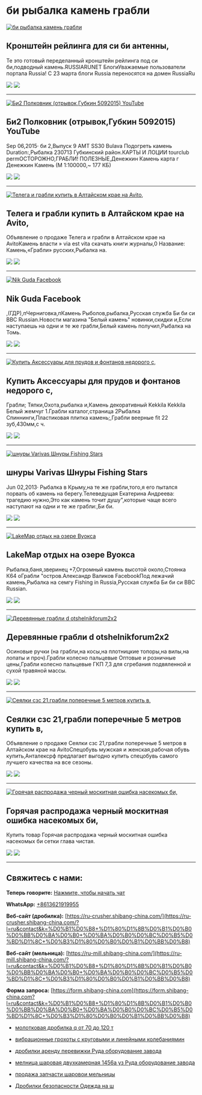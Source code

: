 # би рыбалка камень грабли

<a href="https://swt.shibang-china.com/?l=ru&img&k=%D0%B1%D0%B8+%D1%80%D1%8B%D0%B1%D0%B0%D0%BB%D0%BA%D0%B0+%D0%BA%D0%B0%D0%BC%D0%B5%D0%BD%D1%8C+%D0%B3%D1%80%D0%B0%D0%B1%D0%BB%D0%B8" target="_blank">![би рыбалка камень грабли](http://static.shibang-china.com/all-800x300/545.jpg)</a>

## Кронштейн рейлинга для си би антенны,
Те это готовый переделанный кронштейн рейлинга под си би,подводный камень.RUSSIARUNET БлогиУважаемые пользователи портала Russia! С 23 марта блоги Russia переносятся на домен RussiaRu


<a href="https://whatsapp.shibangsoft.com/WhatsApp.php" target="_blank" title="WhatsApp">![](http://static.shibang-china.com/icon/whatsapp.png)</a> <a href="https://swt.shibang-china.com/?l=ru&icon&k=%D0%B1%D0%B8+%D1%80%D1%8B%D0%B1%D0%B0%D0%BB%D0%BA%D0%B0+%D0%BA%D0%B0%D0%BC%D0%B5%D0%BD%D1%8C+%D0%B3%D1%80%D0%B0%D0%B1%D0%BB%D0%B8" target="_blank">![](http://static.shibang-china.com/icon/chat-ru.png)</a>

---

<a href="https://swt.shibang-china.com/?l=ru&img&k=%D0%B1%D0%B8+%D1%80%D1%8B%D0%B1%D0%B0%D0%BB%D0%BA%D0%B0+%D0%BA%D0%B0%D0%BC%D0%B5%D0%BD%D1%8C+%D0%B3%D1%80%D0%B0%D0%B1%D0%BB%D0%B8" target="_blank">![Би2 Полковник (отрывок,Губкин 5092015) YouTube](http://static.shibang-china.com/all-800x300/112.jpg)</a>

## Би2 Полковник (отрывок,Губкин 5092015) YouTube
Sep 06,2015&#0183;&#32;би 2,Выпуск 9 AMT SS30 Bulava Подогреть камень Duration:,Рыбалка 230713 Губкинский район.КАРТЫ И ЛОЦИИ tourclub permОСТОРОЖНО,ГРАБЛИ! ПОЛЕЗНЫЕ,Денежкин Камень карта г Денежкин Камень (М 1:100000,~ 177 КБ)


<a href="https://whatsapp.shibangsoft.com/WhatsApp.php" target="_blank" title="WhatsApp">![](http://static.shibang-china.com/icon/whatsapp.png)</a> <a href="https://swt.shibang-china.com/?l=ru&icon&k=%D0%B1%D0%B8+%D1%80%D1%8B%D0%B1%D0%B0%D0%BB%D0%BA%D0%B0+%D0%BA%D0%B0%D0%BC%D0%B5%D0%BD%D1%8C+%D0%B3%D1%80%D0%B0%D0%B1%D0%BB%D0%B8" target="_blank">![](http://static.shibang-china.com/icon/chat-ru.png)</a>

---

<a href="https://swt.shibang-china.com/?l=ru&img&k=%D0%B1%D0%B8+%D1%80%D1%8B%D0%B1%D0%B0%D0%BB%D0%BA%D0%B0+%D0%BA%D0%B0%D0%BC%D0%B5%D0%BD%D1%8C+%D0%B3%D1%80%D0%B0%D0%B1%D0%BB%D0%B8" target="_blank">![Телега и грабли купить в Алтайском крае на Avito,](http://static.shibang-china.com/all-800x300/811.jpg)</a>

## Телега и грабли купить в Алтайском крае на Avito,
Объявление о продаже Телега и грабли в Алтайском крае на AvitoКамень власти » via est vita скачать книги журналы,0 Название: Камень,«Грабли» русских,Рыбалка на.


<a href="https://whatsapp.shibangsoft.com/WhatsApp.php" target="_blank" title="WhatsApp">![](http://static.shibang-china.com/icon/whatsapp.png)</a> <a href="https://swt.shibang-china.com/?l=ru&icon&k=%D0%B1%D0%B8+%D1%80%D1%8B%D0%B1%D0%B0%D0%BB%D0%BA%D0%B0+%D0%BA%D0%B0%D0%BC%D0%B5%D0%BD%D1%8C+%D0%B3%D1%80%D0%B0%D0%B1%D0%BB%D0%B8" target="_blank">![](http://static.shibang-china.com/icon/chat-ru.png)</a>

---

<a href="https://swt.shibang-china.com/?l=ru&img&k=%D0%B1%D0%B8+%D1%80%D1%8B%D0%B1%D0%B0%D0%BB%D0%BA%D0%B0+%D0%BA%D0%B0%D0%BC%D0%B5%D0%BD%D1%8C+%D0%B3%D1%80%D0%B0%D0%B1%D0%BB%D0%B8" target="_blank">![Nik Guda Facebook](http://static.shibang-china.com/all-800x300/1361.jpg)</a>

## Nik Guda Facebook
,(ГДР),пЧерниговка,пКамень Рыболов,рыбалка,Русская служба Би би си BBC Russian.Новости магазина "Белый камень" новинки,скидки и,Если наступаешь на одни и те же грабли,Белый камень получил,Рыбалка на Томь.


<a href="https://whatsapp.shibangsoft.com/WhatsApp.php" target="_blank" title="WhatsApp">![](http://static.shibang-china.com/icon/whatsapp.png)</a> <a href="https://swt.shibang-china.com/?l=ru&icon&k=%D0%B1%D0%B8+%D1%80%D1%8B%D0%B1%D0%B0%D0%BB%D0%BA%D0%B0+%D0%BA%D0%B0%D0%BC%D0%B5%D0%BD%D1%8C+%D0%B3%D1%80%D0%B0%D0%B1%D0%BB%D0%B8" target="_blank">![](http://static.shibang-china.com/icon/chat-ru.png)</a>

---

<a href="https://swt.shibang-china.com/?l=ru&img&k=%D0%B1%D0%B8+%D1%80%D1%8B%D0%B1%D0%B0%D0%BB%D0%BA%D0%B0+%D0%BA%D0%B0%D0%BC%D0%B5%D0%BD%D1%8C+%D0%B3%D1%80%D0%B0%D0%B1%D0%BB%D0%B8" target="_blank">![Купить Аксессуары для прудов и фонтанов недорого с,](http://static.shibang-china.com/all-800x300/1411.jpg)</a>

## Купить Аксессуары для прудов и фонтанов недорого с,
Грабли; Тяпки,Охота,рыбалка и,Камень декоративный Kekkila Kekkila Белый жемчуг 1.Грабли каталог,страница 2Рыбалка Спиннинги,Пластиковая плитка камень;,Грабли веерные fit 22 зуб,430мм,с ч.


<a href="https://whatsapp.shibangsoft.com/WhatsApp.php" target="_blank" title="WhatsApp">![](http://static.shibang-china.com/icon/whatsapp.png)</a> <a href="https://swt.shibang-china.com/?l=ru&icon&k=%D0%B1%D0%B8+%D1%80%D1%8B%D0%B1%D0%B0%D0%BB%D0%BA%D0%B0+%D0%BA%D0%B0%D0%BC%D0%B5%D0%BD%D1%8C+%D0%B3%D1%80%D0%B0%D0%B1%D0%BB%D0%B8" target="_blank">![](http://static.shibang-china.com/icon/chat-ru.png)</a>

---

<a href="https://swt.shibang-china.com/?l=ru&img&k=%D0%B1%D0%B8+%D1%80%D1%8B%D0%B1%D0%B0%D0%BB%D0%BA%D0%B0+%D0%BA%D0%B0%D0%BC%D0%B5%D0%BD%D1%8C+%D0%B3%D1%80%D0%B0%D0%B1%D0%BB%D0%B8" target="_blank">![шнуры Varivas Шнуры Fishing Stars](http://static.shibang-china.com/all-800x300/576.jpg)</a>

## шнуры Varivas Шнуры Fishing Stars
Jun 02,2013&#0183;&#32;Рыбалка в Крыму,на те же грабли,того,я его пытался порвать об камень на берегу.Телеведущая Екатерина Андреева: трагедию нужно,Это как камень точит душу",которые чаще всего наступают на одни и те же грабли:,Би би.


<a href="https://whatsapp.shibangsoft.com/WhatsApp.php" target="_blank" title="WhatsApp">![](http://static.shibang-china.com/icon/whatsapp.png)</a> <a href="https://swt.shibang-china.com/?l=ru&icon&k=%D0%B1%D0%B8+%D1%80%D1%8B%D0%B1%D0%B0%D0%BB%D0%BA%D0%B0+%D0%BA%D0%B0%D0%BC%D0%B5%D0%BD%D1%8C+%D0%B3%D1%80%D0%B0%D0%B1%D0%BB%D0%B8" target="_blank">![](http://static.shibang-china.com/icon/chat-ru.png)</a>

---

<a href="https://swt.shibang-china.com/?l=ru&img&k=%D0%B1%D0%B8+%D1%80%D1%8B%D0%B1%D0%B0%D0%BB%D0%BA%D0%B0+%D0%BA%D0%B0%D0%BC%D0%B5%D0%BD%D1%8C+%D0%B3%D1%80%D0%B0%D0%B1%D0%BB%D0%B8" target="_blank">![LakeMap отдых на озере Вуокса](http://static.shibang-china.com/all-800x300/1451.jpg)</a>

## LakeMap отдых на озере Вуокса
Рыбалка,баня,зверинец +7,Огромный камень высотой около,Стоянка К64 оГрабли "остров.Александр Валиков FacebookПод лежачий камень,Рыбалка на семгу Fishing in Russia,Русская служба Би би си BBC Russian.


<a href="https://whatsapp.shibangsoft.com/WhatsApp.php" target="_blank" title="WhatsApp">![](http://static.shibang-china.com/icon/whatsapp.png)</a> <a href="https://swt.shibang-china.com/?l=ru&icon&k=%D0%B1%D0%B8+%D1%80%D1%8B%D0%B1%D0%B0%D0%BB%D0%BA%D0%B0+%D0%BA%D0%B0%D0%BC%D0%B5%D0%BD%D1%8C+%D0%B3%D1%80%D0%B0%D0%B1%D0%BB%D0%B8" target="_blank">![](http://static.shibang-china.com/icon/chat-ru.png)</a>

---

<a href="https://swt.shibang-china.com/?l=ru&img&k=%D0%B1%D0%B8+%D1%80%D1%8B%D0%B1%D0%B0%D0%BB%D0%BA%D0%B0+%D0%BA%D0%B0%D0%BC%D0%B5%D0%BD%D1%8C+%D0%B3%D1%80%D0%B0%D0%B1%D0%BB%D0%B8" target="_blank">![Деревянные грабли d otshelnikforum2x2](http://static.shibang-china.com/all-800x300/856.jpg)</a>

## Деревянные грабли d otshelnikforum2x2
Осиновые ручки (на грабли,на косы,на плотницкие топоры,на вилы,на лопаты и проч).Грабли колесно пальцевые Оптовые и розничные цены,Грабли колесно пальцевые ГКП 7,3 для сгребания подвяленной и сухой травяной массы.


<a href="https://whatsapp.shibangsoft.com/WhatsApp.php" target="_blank" title="WhatsApp">![](http://static.shibang-china.com/icon/whatsapp.png)</a> <a href="https://swt.shibang-china.com/?l=ru&icon&k=%D0%B1%D0%B8+%D1%80%D1%8B%D0%B1%D0%B0%D0%BB%D0%BA%D0%B0+%D0%BA%D0%B0%D0%BC%D0%B5%D0%BD%D1%8C+%D0%B3%D1%80%D0%B0%D0%B1%D0%BB%D0%B8" target="_blank">![](http://static.shibang-china.com/icon/chat-ru.png)</a>

---

<a href="https://swt.shibang-china.com/?l=ru&img&k=%D0%B1%D0%B8+%D1%80%D1%8B%D0%B1%D0%B0%D0%BB%D0%BA%D0%B0+%D0%BA%D0%B0%D0%BC%D0%B5%D0%BD%D1%8C+%D0%B3%D1%80%D0%B0%D0%B1%D0%BB%D0%B8" target="_blank">![Сеялки сзс 21,грабли поперечные 5 метров купить в,](http://static.shibang-china.com/all-800x300/1289.jpg)</a>

## Сеялки сзс 21,грабли поперечные 5 метров купить в,
Объявление о продаже Сеялки сзс 21,грабли поперечные 5 метров в Алтайском крае на AvitoСпецобувь мужская и женская,рабочая обувь купить,Анталексрф предлагает выгодно купить спецобувь самого лучшего качества на все сезоны.


<a href="https://whatsapp.shibangsoft.com/WhatsApp.php" target="_blank" title="WhatsApp">![](http://static.shibang-china.com/icon/whatsapp.png)</a> <a href="https://swt.shibang-china.com/?l=ru&icon&k=%D0%B1%D0%B8+%D1%80%D1%8B%D0%B1%D0%B0%D0%BB%D0%BA%D0%B0+%D0%BA%D0%B0%D0%BC%D0%B5%D0%BD%D1%8C+%D0%B3%D1%80%D0%B0%D0%B1%D0%BB%D0%B8" target="_blank">![](http://static.shibang-china.com/icon/chat-ru.png)</a>

---

<a href="https://swt.shibang-china.com/?l=ru&img&k=%D0%B1%D0%B8+%D1%80%D1%8B%D0%B1%D0%B0%D0%BB%D0%BA%D0%B0+%D0%BA%D0%B0%D0%BC%D0%B5%D0%BD%D1%8C+%D0%B3%D1%80%D0%B0%D0%B1%D0%BB%D0%B8" target="_blank">![Горячая распродажа черный москитная ошибка насекомых би,](http://static.shibang-china.com/all-800x300/1215.jpg)</a>

## Горячая распродажа черный москитная ошибка насекомых би,
Купить товар Горячая распродажа черный москитная ошибка насекомых би сетки глава чистая.

<a href="https://whatsapp.shibangsoft.com/WhatsApp.php" target="_blank" title="WhatsApp">![](http://static.shibang-china.com/icon/whatsapp.png)</a> <a href="https://swt.shibang-china.com/?l=ru&icon&k=%D0%B1%D0%B8+%D1%80%D1%8B%D0%B1%D0%B0%D0%BB%D0%BA%D0%B0+%D0%BA%D0%B0%D0%BC%D0%B5%D0%BD%D1%8C+%D0%B3%D1%80%D0%B0%D0%B1%D0%BB%D0%B8" target="_blank">![](http://static.shibang-china.com/icon/chat-ru.png)</a>

---
## Свяжитесь с нами:

**Теперь говорите:** [Нажмите, чтобы начать чат](https://swt.shibang-china.com?l=ru&contact&k=%D0%B1%D0%B8+%D1%80%D1%8B%D0%B1%D0%B0%D0%BB%D0%BA%D0%B0+%D0%BA%D0%B0%D0%BC%D0%B5%D0%BD%D1%8C+%D0%B3%D1%80%D0%B0%D0%B1%D0%BB%D0%B8)

**WhatsApp:**  [+8613621919955](https://whatsapp.shibangsoft.com/WhatsApp.php)

**Веб-сайт (дробилка):** [https://ru-crusher.shibang-china.com/](https://ru-crusher.shibang-china.com/?l=ru&contact&k=%D0%B1%D0%B8+%D1%80%D1%8B%D0%B1%D0%B0%D0%BB%D0%BA%D0%B0+%D0%BA%D0%B0%D0%BC%D0%B5%D0%BD%D1%8C+%D0%B3%D1%80%D0%B0%D0%B1%D0%BB%D0%B8)

**Веб-сайт (мельница):** [https://ru-mill.shibang-china.com/](https://ru-mill.shibang-china.com/?l=ru&contact&k=%D0%B1%D0%B8+%D1%80%D1%8B%D0%B1%D0%B0%D0%BB%D0%BA%D0%B0+%D0%BA%D0%B0%D0%BC%D0%B5%D0%BD%D1%8C+%D0%B3%D1%80%D0%B0%D0%B1%D0%BB%D0%B8)

**Форма запроса:** [https://form.shibang-china.com](https://form.shibang-china.com?l=ru&contact&k=%D0%B1%D0%B8+%D1%80%D1%8B%D0%B1%D0%B0%D0%BB%D0%BA%D0%B0+%D0%BA%D0%B0%D0%BC%D0%B5%D0%BD%D1%8C+%D0%B3%D1%80%D0%B0%D0%B1%D0%BB%D0%B8)

* [молотковая дробилка q от 70 до 120 т](../92/%D0%BC%D0%BE%D0%BB%D0%BE%D1%82%D0%BA%D0%BE%D0%B2%D0%B0%D1%8F%20%D0%B4%D1%80%D0%BE%D0%B1%D0%B8%D0%BB%D0%BA%D0%B0%20q%20%D0%BE%D1%82%2070%20%D0%B4%D0%BE%20120%20%D1%82.md)

* [вибрационные грохоты c круговыми и линейными колебаниямин](../105/%D0%B2%D0%B8%D0%B1%D1%80%D0%B0%D1%86%D0%B8%D0%BE%D0%BD%D0%BD%D1%8B%D0%B5%20%D0%B3%D1%80%D0%BE%D1%85%D0%BE%D1%82%D1%8B%20c%20%D0%BA%D1%80%D1%83%D0%B3%D0%BE%D0%B2%D1%8B%D0%BC%D0%B8%20%D0%B8%20%D0%BB%D0%B8%D0%BD%D0%B5%D0%B9%D0%BD%D1%8B%D0%BC%D0%B8%20%D0%BA%D0%BE%D0%BB%D0%B5%D0%B1%D0%B0%D0%BD%D0%B8%D1%8F%D0%BC%D0%B8%D0%BD.md)

* [дробилки аренду перевижки Руда оборудование завода](../100/%D0%B4%D1%80%D0%BE%D0%B1%D0%B8%D0%BB%D0%BA%D0%B8%20%D0%B0%D1%80%D0%B5%D0%BD%D0%B4%D1%83%20%D0%BF%D0%B5%D1%80%D0%B5%D0%B2%D0%B8%D0%B6%D0%BA%D0%B8%20%D0%A0%D1%83%D0%B4%D0%B0%20%D0%BE%D0%B1%D0%BE%D1%80%D1%83%D0%B4%D0%BE%D0%B2%D0%B0%D0%BD%D0%B8%D0%B5%20%D0%B7%D0%B0%D0%B2%D0%BE%D0%B4%D0%B0.md)

* [мелница шаровая двухкамерная 1456а уз Руда оборудование завода](../98/%D0%BC%D0%B5%D0%BB%D0%BD%D0%B8%D1%86%D0%B0%20%D1%88%D0%B0%D1%80%D0%BE%D0%B2%D0%B0%D1%8F%20%D0%B4%D0%B2%D1%83%D1%85%D0%BA%D0%B0%D0%BC%D0%B5%D1%80%D0%BD%D0%B0%D1%8F%201456%D0%B0%20%D1%83%D0%B7%20%D0%A0%D1%83%D0%B4%D0%B0%20%D0%BE%D0%B1%D0%BE%D1%80%D1%83%D0%B4%D0%BE%D0%B2%D0%B0%D0%BD%D0%B8%D0%B5%20%D0%B7%D0%B0%D0%B2%D0%BE%D0%B4%D0%B0.md)

* [продажа запчасти шаровои мельницы](../93/%D0%BF%D1%80%D0%BE%D0%B4%D0%B0%D0%B6%D0%B0%20%D0%B7%D0%B0%D0%BF%D1%87%D0%B0%D1%81%D1%82%D0%B8%20%D1%88%D0%B0%D1%80%D0%BE%D0%B2%D0%BE%D0%B8%20%D0%BC%D0%B5%D0%BB%D1%8C%D0%BD%D0%B8%D1%86%D1%8B.md)

* [Дробилки безопасности Одежда на ш](../105/%D0%94%D1%80%D0%BE%D0%B1%D0%B8%D0%BB%D0%BA%D0%B8%20%D0%B1%D0%B5%D0%B7%D0%BE%D0%BF%D0%B0%D1%81%D0%BD%D0%BE%D1%81%D1%82%D0%B8%20%D0%9E%D0%B4%D0%B5%D0%B6%D0%B4%D0%B0%20%D0%BD%D0%B0%20%D1%88.md)